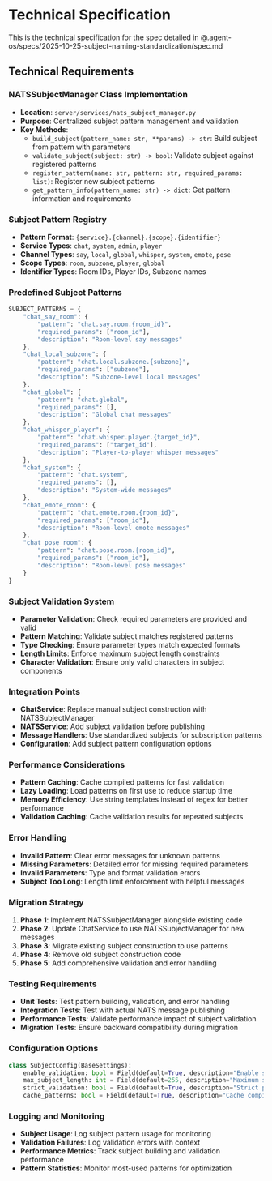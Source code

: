 # Technical Specification

This is the technical specification for the spec detailed in @.agent-os/specs/2025-10-25-subject-naming-standardization/spec.md

## Technical Requirements

### NATSSubjectManager Class Implementation

- **Location**: `server/services/nats_subject_manager.py`
- **Purpose**: Centralized subject pattern management and validation
- **Key Methods**:
  - `build_subject(pattern_name: str, **params) -> str`: Build subject from pattern with parameters
  - `validate_subject(subject: str) -> bool`: Validate subject against registered patterns
  - `register_pattern(name: str, pattern: str, required_params: list)`: Register new subject patterns
  - `get_pattern_info(pattern_name: str) -> dict`: Get pattern information and requirements

### Subject Pattern Registry

- **Pattern Format**: `{service}.{channel}.{scope}.{identifier}`
- **Service Types**: `chat`, `system`, `admin`, `player`
- **Channel Types**: `say`, `local`, `global`, `whisper`, `system`, `emote`, `pose`
- **Scope Types**: `room`, `subzone`, `player`, `global`
- **Identifier Types**: Room IDs, Player IDs, Subzone names

### Predefined Subject Patterns

```python
SUBJECT_PATTERNS = {
    "chat_say_room": {
        "pattern": "chat.say.room.{room_id}",
        "required_params": ["room_id"],
        "description": "Room-level say messages"
    },
    "chat_local_subzone": {
        "pattern": "chat.local.subzone.{subzone}",
        "required_params": ["subzone"],
        "description": "Subzone-level local messages"
    },
    "chat_global": {
        "pattern": "chat.global",
        "required_params": [],
        "description": "Global chat messages"
    },
    "chat_whisper_player": {
        "pattern": "chat.whisper.player.{target_id}",
        "required_params": ["target_id"],
        "description": "Player-to-player whisper messages"
    },
    "chat_system": {
        "pattern": "chat.system",
        "required_params": [],
        "description": "System-wide messages"
    },
    "chat_emote_room": {
        "pattern": "chat.emote.room.{room_id}",
        "required_params": ["room_id"],
        "description": "Room-level emote messages"
    },
    "chat_pose_room": {
        "pattern": "chat.pose.room.{room_id}",
        "required_params": ["room_id"],
        "description": "Room-level pose messages"
    }
}
```

### Subject Validation System

- **Parameter Validation**: Check required parameters are provided and valid
- **Pattern Matching**: Validate subject matches registered patterns
- **Type Checking**: Ensure parameter types match expected formats
- **Length Limits**: Enforce maximum subject length constraints
- **Character Validation**: Ensure only valid characters in subject components

### Integration Points

- **ChatService**: Replace manual subject construction with NATSSubjectManager
- **NATSService**: Add subject validation before publishing
- **Message Handlers**: Use standardized subjects for subscription patterns
- **Configuration**: Add subject pattern configuration options

### Performance Considerations

- **Pattern Caching**: Cache compiled patterns for fast validation
- **Lazy Loading**: Load patterns on first use to reduce startup time
- **Memory Efficiency**: Use string templates instead of regex for better performance
- **Validation Caching**: Cache validation results for repeated subjects

### Error Handling

- **Invalid Pattern**: Clear error messages for unknown patterns
- **Missing Parameters**: Detailed error for missing required parameters
- **Invalid Parameters**: Type and format validation errors
- **Subject Too Long**: Length limit enforcement with helpful messages

### Migration Strategy

1. **Phase 1**: Implement NATSSubjectManager alongside existing code
2. **Phase 2**: Update ChatService to use NATSSubjectManager for new messages
3. **Phase 3**: Migrate existing subject construction to use patterns
4. **Phase 4**: Remove old subject construction code
5. **Phase 5**: Add comprehensive validation and error handling

### Testing Requirements

- **Unit Tests**: Test pattern building, validation, and error handling
- **Integration Tests**: Test with actual NATS message publishing
- **Performance Tests**: Validate performance impact of subject validation
- **Migration Tests**: Ensure backward compatibility during migration

### Configuration Options

```python
class SubjectConfig(BaseSettings):
    enable_validation: bool = Field(default=True, description="Enable subject validation")
    max_subject_length: int = Field(default=255, description="Maximum subject length")
    strict_validation: bool = Field(default=True, description="Strict parameter validation")
    cache_patterns: bool = Field(default=True, description="Cache compiled patterns")
```

### Logging and Monitoring

- **Subject Usage**: Log subject pattern usage for monitoring
- **Validation Failures**: Log validation errors with context
- **Performance Metrics**: Track subject building and validation performance
- **Pattern Statistics**: Monitor most-used patterns for optimization
